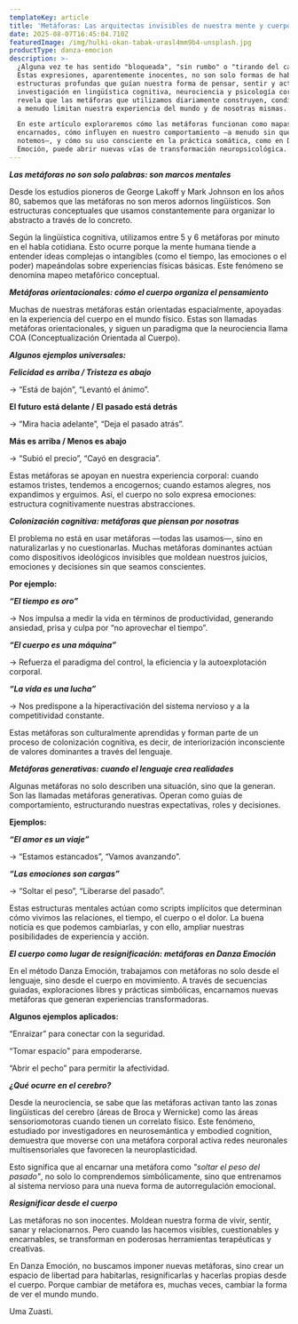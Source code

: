 ```yaml
---
templateKey: article
title: 'Metáforas: Las arquitectas invisibles de nuestra mente y cuerpo'
date: 2025-08-07T16:45:04.710Z
featuredImage: /img/hulki-okan-tabak-urasl4mm9b4-unsplash.jpg
productType: danza-emocion
description: >-
  ¿Alguna vez te has sentido "bloqueada", "sin rumbo" o "tirando del carro"?
  Estas expresiones, aparentemente inocentes, no son solo formas de hablar, sino
  estructuras profundas que guían nuestra forma de pensar, sentir y actuar. La
  investigación en lingüística cognitiva, neurociencia y psicología corporal
  revela que las metáforas que utilizamos diariamente construyen, condicionan y
  a menudo limitan nuestra experiencia del mundo y de nosotras mismas.

  En este artículo exploraremos cómo las metáforas funcionan como mapas mentales
  encarnados, cómo influyen en nuestro comportamiento —a menudo sin que lo
  notemos—, y cómo su uso consciente en la práctica somática, como en Danza
  Emoción, puede abrir nuevas vías de transformación neuropsicológica.
---
```

**_Las metáforas no son solo palabras: son marcos mentales_**

Desde los estudios pioneros de George Lakoff y Mark Johnson en los años 80, sabemos que las metáforas no son meros adornos lingüísticos. Son estructuras conceptuales que usamos constantemente para organizar lo abstracto a través de lo concreto.

Según la lingüística cognitiva, utilizamos entre 5 y 6 metáforas por minuto en el habla cotidiana. Esto ocurre porque la mente humana tiende a entender ideas complejas o intangibles (como el tiempo, las emociones o el poder) mapeándolas sobre experiencias físicas básicas. Este fenómeno se denomina mapeo metafórico conceptual.

**_Metáforas orientacionales: cómo el cuerpo organiza el pensamiento_**

Muchas de nuestras metáforas están orientadas espacialmente, apoyadas en la experiencia del cuerpo en el mundo físico. Estas son llamadas metáforas orientacionales, y siguen un paradigma que la neurociencia llama COA (Conceptualización Orientada al Cuerpo).

**_Algunos ejemplos universales:_**

**_Felicidad es arriba / Tristeza es abajo_**

→ “Está de bajón”, “Levantó el ánimo”.

**El futuro está delante / El pasado está detrás**

→ “Mira hacia adelante”, “Deja el pasado atrás”.

**Más es arriba / Menos es abajo**

→ “Subió el precio”, “Cayó en desgracia”.

Estas metáforas se apoyan en nuestra experiencia corporal: cuando estamos tristes, tendemos a encogernos; cuando estamos alegres, nos expandimos y erguimos. Así, el cuerpo no solo expresa emociones: estructura cognitivamente nuestras abstracciones.

**_Colonización cognitiva: metáforas que piensan por nosotras_**

El problema no está en usar metáforas —todas las usamos—, sino en naturalizarlas y no cuestionarlas. Muchas metáforas dominantes actúan como dispositivos ideológicos invisibles que moldean nuestros juicios, emociones y decisiones sin que seamos conscientes.

**Por ejemplo:**

**_“El tiempo es oro”_**

→ Nos impulsa a medir la vida en términos de productividad, generando ansiedad, prisa y culpa por “no aprovechar el tiempo”.

**_“El cuerpo es una máquina”_**

→ Refuerza el paradigma del control, la eficiencia y la autoexplotación corporal.

**_“La vida es una lucha”_**

→ Nos predispone a la hiperactivación del sistema nervioso y a la competitividad constante.

Estas metáforas son culturalmente aprendidas y forman parte de un proceso de colonización cognitiva, es decir, de interiorización inconsciente de valores dominantes a través del lenguaje.

**_Metáforas generativas: cuando el lenguaje crea realidades_**

Algunas metáforas no solo describen una situación, sino que la generan. Son las llamadas metáforas generativas. Operan como guías de comportamiento, estructurando nuestras expectativas, roles y decisiones.

**Ejemplos:**

**_“El amor es un viaje”_**

→ “Estamos estancados”, “Vamos avanzando”.

**_“Las emociones son cargas”_**

→ “Soltar el peso”, “Liberarse del pasado”.

Estas estructuras mentales actúan como scripts implícitos que determinan cómo vivimos las relaciones, el tiempo, el cuerpo o el dolor. La buena noticia es que podemos cambiarlas, y con ello, ampliar nuestras posibilidades de experiencia y acción.

_**El cuerpo como lugar de resignificación: metáforas en Danza Emoción**_

En el método Danza Emoción, trabajamos con metáforas no solo desde el lenguaje, sino desde el cuerpo en movimiento. A través de secuencias guiadas, exploraciones libres y prácticas simbólicas, encarnamos nuevas metáforas que generan experiencias transformadoras.

**Algunos ejemplos aplicados:**

“Enraizar” para conectar con la seguridad.

“Tomar espacio” para empoderarse.

“Abrir el pecho” para permitir la afectividad.

_**¿Qué ocurre en el cerebro?**_

Desde la neurociencia, se sabe que las metáforas activan tanto las zonas lingüísticas del cerebro (áreas de Broca y Wernicke) como las áreas sensoriomotoras cuando tienen un correlato físico. Este fenómeno, estudiado por investigadores en neurosemántica y embodied cognition, demuestra que moverse con una metáfora corporal activa redes neuronales multisensoriales que favorecen la neuroplasticidad.

Esto significa que al encarnar una metáfora como _"soltar el peso del pasado"_, no solo lo comprendemos simbólicamente, sino que entrenamos al sistema nervioso para una nueva forma de autorregulación emocional.

**_Resignificar desde el cuerpo_**

Las metáforas no son inocentes. Moldean nuestra forma de vivir, sentir, sanar y relacionarnos. Pero cuando las hacemos visibles, cuestionables y encarnables, se transforman en poderosas herramientas terapéuticas y creativas.

En Danza Emoción, no buscamos imponer nuevas metáforas, sino crear un espacio de libertad para habitarlas, resignificarlas y hacerlas propias desde el cuerpo. Porque cambiar de metáfora es, muchas veces, cambiar la forma  de ver el mundo mundo.

Uma Zuasti.
